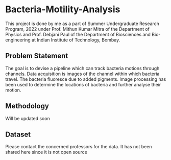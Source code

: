 # Bacteria-Motility-Analysis

This project is done by me as a part of Summer Undergraduate Research Program, 2022 under Prof. Mithun Kumar Mitra of the Department of Physics and Prof. Debjani Paul of the Department of Biosciences and Bio-engineering at Indian Institute of Technology, Bombay.

## Problem Statement
The goal is to devise a pipeline which can track bacteria motions through channels. Data acquisition is images of the channel within which bacteria travel. The bacteria fluoresce due to added pigments. Image processing has been used to determine the locations of bacteria and further analyse their motion.

## Methodology
Will be updated soon

## Dataset
Please contact the concerned professors for the data. It has not been shared here since it is not open source
